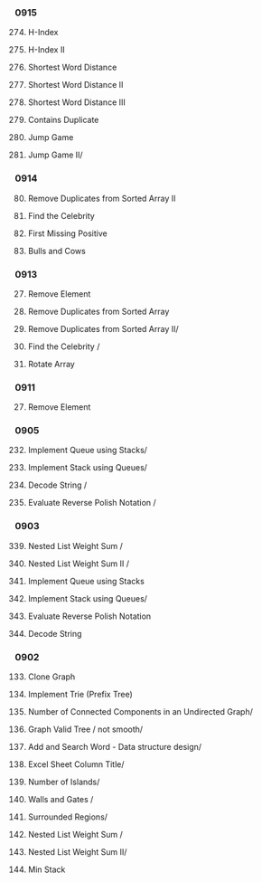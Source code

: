 ### 0915

274. H-Index 

275. H-Index II

243. Shortest Word Distance 

 244. Shortest Word Distance II

245. Shortest Word Distance III

217. Contains Duplicate

55. Jump Game

45. Jump Game II/


### 0914

80. Remove Duplicates from Sorted Array II

277. Find the Celebrity 

41. First Missing Positive 

299. Bulls and Cows

### 0913

27. Remove Element 

26. Remove Duplicates from Sorted Array

80. Remove Duplicates from Sorted Array II/

277. Find the Celebrity /

189. Rotate Array 

### 0911

27. Remove Element  

### 0905

232. Implement Queue using Stacks/

225. Implement Stack using Queues/ 

394. Decode String /

150. Evaluate Reverse Polish Notation / 

### 0903

339. Nested List Weight Sum /   

364. Nested List Weight Sum II / 

232. Implement Queue using Stacks

225. Implement Stack using Queues/

150. Evaluate Reverse Polish Notation

394. Decode String 


### 0902

133. Clone Graph  

208. Implement Trie (Prefix Tree) 

 323. Number of Connected Components in an Undirected Graph/ 
 
261. Graph Valid Tree / not smooth/ 

 211. Add and Search Word - Data structure design/
 
 168. Excel Sheet Column Title/ 

200. Number of Islands/

 286. Walls and Gates / 

130. Surrounded Regions/

339. Nested List Weight Sum /   

364. Nested List Weight Sum II/ 

155. Min Stack 


